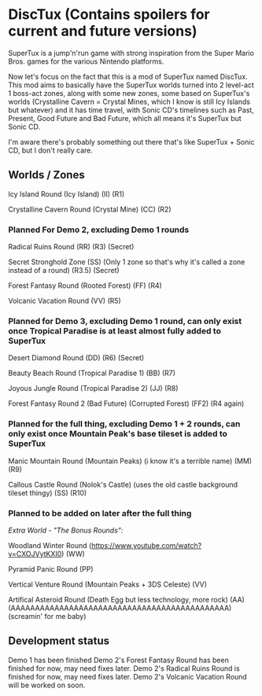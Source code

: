 # DiscTux (Contains spoilers for current and future versions)

SuperTux is a jump'n'run game with strong inspiration from the
Super Mario Bros. games for the various Nintendo platforms.

Now let's focus on the fact that this is a mod of SuperTux named
DiscTux. This mod aims to basically have the SuperTux worlds turned
into 2 level-act 1 boss-act zones, along with some new zones, some
based on SuperTux's worlds (Crystalline Cavern = Crystal Mines, 
which I know is still Icy Islands but whatever) and it has time
travel, with Sonic CD's timelines such as Past, Present, Good Future
and Bad Future, which all means it's SuperTux but Sonic CD.

I'm aware there's probably something out there that's like SuperTux + Sonic CD, but I don't really care.

## Worlds / Zones

Icy Island Round (Icy Island) (II) (R1)

Crystalline Cavern Round (Crystal Mine) (CC) (R2)

### Planned For Demo 2, excluding Demo 1 rounds

Radical Ruins Round (RR) (R3) (Secret)

Secret Stronghold Zone (SS) (Only 1 zone so that's why it's called a zone instead of a round) (R3.5) (Secret)

Forest Fantasy Round (Rooted Forest) (FF) (R4)

Volcanic Vacation Round (VV) (R5)

### Planned for Demo 3, excluding Demo 1 round, can only exist once Tropical Paradise is at least almost fully added to SuperTux

Desert Diamond Round (DD) (R6) (Secret)

Beauty Beach Round (Tropical Paradise 1) (BB) (R7)

Joyous Jungle Round (Tropical Paradise 2) (JJ) (R8)
                                                   
Forest Fantasy Round 2 (Bad Future) (Corrupted Forest) (FF2) (R4 again)

### Planned for the full thing, excluding Demo 1 + 2 rounds, can only exist once Mountain Peak's base tileset is added to SuperTux

Manic Mountain Round (Mountain Peaks) (i know it's a terrible name) (MM) (R9)

Callous Castle Round (Nolok's Castle) (uses the old castle background tileset thingy) (SS) (R10)

### Planned to be added on later after the full thing

*Extra World - "The Bonus Rounds":*

Woodland Winter Round (https://www.youtube.com/watch?v=CXOJVytKXI0) (WW) 

Pyramid Panic Round (PP)

Vertical Venture Round (Mountain Peaks + 3DS Celeste) (VV)

Artifical Asteroid Round (Death Egg but less technology, more rock) (AA) (AAAAAAAAAAAAAAAAAAAAAAAAAAAAAAAAAAAAAAAAAAAAA) (screamin' for me baby)

## Development status

Demo 1 has been finished
Demo 2's Forest Fantasy Round has been finished for now, may need fixes later.
Demo 2's Radical Ruins Round is finished for now, may need fixes later.
Demo 2's Volcanic Vacation Round will be worked on soon.
